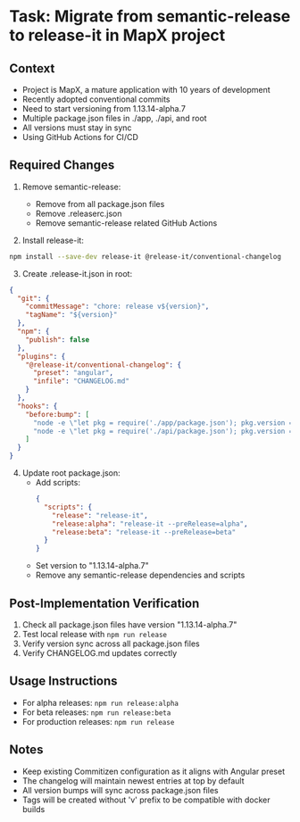 # Task: Migrate from semantic-release to release-it in MapX project

## Context
- Project is MapX, a mature application with 10 years of development
- Recently adopted conventional commits
- Need to start versioning from 1.13.14-alpha.7
- Multiple package.json files in ./app, ./api, and root
- All versions must stay in sync
- Using GitHub Actions for CI/CD

## Required Changes

1. Remove semantic-release:
   - Remove from all package.json files
   - Remove .releaserc.json
   - Remove semantic-release related GitHub Actions

2. Install release-it:
```bash
npm install --save-dev release-it @release-it/conventional-changelog
```

3. Create .release-it.json in root:
```json
{
  "git": {
    "commitMessage": "chore: release v${version}",
    "tagName": "${version}"
  },
  "npm": {
    "publish": false
  },
  "plugins": {
    "@release-it/conventional-changelog": {
      "preset": "angular",
      "infile": "CHANGELOG.md"
    }
  },
  "hooks": {
    "before:bump": [
      "node -e \"let pkg = require('./app/package.json'); pkg.version = '${version}'; require('fs').writeFileSync('./app/package.json', JSON.stringify(pkg, null, 2) + '\\n')\"",
      "node -e \"let pkg = require('./api/package.json'); pkg.version = '${version}'; require('fs').writeFileSync('./api/package.json', JSON.stringify(pkg, null, 2) + '\\n')\""
    ]
  }
}
```

4. Update root package.json:
   - Add scripts:
     ```json
     {
       "scripts": {
         "release": "release-it",
         "release:alpha": "release-it --preRelease=alpha",
         "release:beta": "release-it --preRelease=beta"
       }
     }
     ```
   - Set version to "1.13.14-alpha.7"
   - Remove any semantic-release dependencies and scripts

## Post-Implementation Verification
1. Check all package.json files have version "1.13.14-alpha.7"
2. Test local release with `npm run release`
3. Verify version sync across all package.json files
4. Verify CHANGELOG.md updates correctly

## Usage Instructions
- For alpha releases: `npm run release:alpha`
- For beta releases: `npm run release:beta`
- For production releases: `npm run release`

## Notes
- Keep existing Commitizen configuration as it aligns with Angular preset
- The changelog will maintain newest entries at top by default
- All version bumps will sync across package.json files
- Tags will be created without 'v' prefix to be compatible with docker builds
